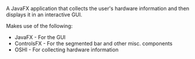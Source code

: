 A JavaFX application that collects the user's hardware information and then displays it in an interactive GUI.

Makes use of the following:
* JavaFX - For the GUI
* ControlsFX - For the segmented bar and other misc. components
* OSHI - For collecting hardware information
